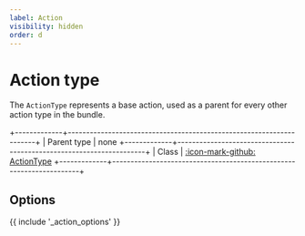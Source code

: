 ```yaml
---
label: Action
visibility: hidden
order: d
---
```


# Action type

The `ActionType` represents a base action, used as a parent for every other action type in the bundle.

+-------------+---------------------------------------------------------------------+
| Parent type | none
+-------------+---------------------------------------------------------------------+
| Class       | [:icon-mark-github: ActionType](https://github.com/Kreyu/data-table-bundle/blob/main/src/Action/Type/ActionType.php)
+-------------+---------------------------------------------------------------------+

## Options

{{ include '_action_options' }}
